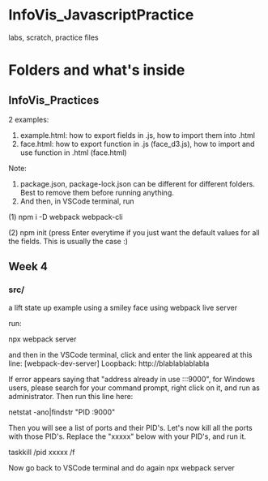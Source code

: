 # InfoVis_JavascriptPractice
labs, scratch, practice files
# Folders and what's inside

## InfoVis_Practices
2 examples:
1. example.html: how to export fields in .js, how to import them into .html
2. face.html: how to export function in .js (face_d3.js), how to import and use function in .html (face.html)

Note: 
1. package.json, package-lock.json can be different for different folders. Best to remove them before running anything. 
2. And then, in VSCode terminal, run

(1) npm i -D webpack webpack-cli  
  
(2) npm init (press Enter everytime if you just want the default values for all the fields. This is usually the case :)

## Week 4

### src/
a lift state up example using a smiley face using webpack live server

run:

npx webpack server

and then in the VSCode terminal, click and enter the link appeared at this line: [webpack-dev-server] Loopback: http://blablablablabla
  
If error appears saying that "address already in use :::9000", for Windows users, please search for your command prompt, right click on it, and run as administrator. Then run this line here:
  
netstat -ano|findstr "PID :9000"
  
Then you will see a list of ports and their PID's. Let's now kill all the ports with those PID's. Replace the "xxxxx" below with your PID's, and run it.
  
taskkill /pid xxxxx /f
  
Now go back to VSCode terminal and do again npx webpack server
